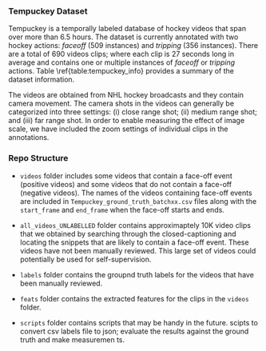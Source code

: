 ### Tempuckey Dataset
Tempuckey is a temporally labeled database of hockey videos that span over more than 6.5 hours. The dataset is currently annotated with two hockey actions: *faceoff* (509 instances) and *tripping* (356 instances). There are a total of 690 videos clips; where each clip is 27 seconds long in average and contains one or multiple instances of *faceoff* or *tripping* actions. Table \ref{table:tempuckey_info} provides a summary of the dataset information.

The videos are obtained from NHL hockey broadcasts and they contain camera movement.
The camera shots in the videos can generally be categorized into three settings: (i) close range shot; (ii) medium range shot; and (iii) far range shot. In order to enable measuring the effect of image scale, we have included the zoom settings of individual clips in the annotations. 



### Repo Structure

- `videos` folder includes some videos that contain a face-off event (positive videos) and some videos that do not contain a face-off (negative videos).
The names of the videos containing face-off events are included in `Tempuckey_ground_truth_batchxx.csv` files along with the `start_frame` and `end_frame` when the face-off starts and ends.

- `all_videos_UNLABELLED` folder contains approximaptely 10K video clips that we obtained by searching through the closed-captioning and locating the snippets that are likely to contain a face-off event. These videos have not been manually reviewed. This large set of videos could potentially be used for self-supervision.

- `labels` folder contains the groupnd truth labels for the videos that have been manually reviewed.

- `feats` folder contains the extracted features for the clips in the `videos` folder.

- `scripts` folder contains scripts that may be handy in the future. scipts to convert csv labels file to json; evaluate the results against the ground truth and make measuremen
ts.

                                                                                                                                                
